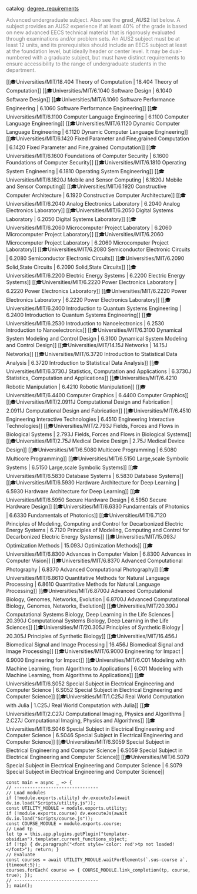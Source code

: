 catalog: [degree_requirements](https://eecsis.mit.edu/degree_requirements.html#AUS2)

<font style="color: grey">Advanced undergraduate subject. Also see the **grad_AUS2** list below. A subject provides an AUS2 experience if at least 40% of the grade is based on new advanced EECS technical material that is rigorously evaluated through examinations and/or problem sets. An AUS2 subject must be at least 12 units, and its prerequisites should include an EECS subject at least at the foundation level, but ideally header or center level. It may be dual-numbered with a graduate subject, but must have distinct requirements to ensure accessibility to the range of undergraduate students in the department.</font>

<span class="sus-course">[[🎓Universities/MIT/18.404 Theory of Computation | 18.404 Theory of Computation]]</span>
<span class="sus-course">[[🎓Universities/MIT/6.1040 Software Design | 6.1040 Software Design]]</span>
<span class="sus-course">[[🎓Universities/MIT/6.1060 Software Performance Engineering | 6.1060 Software Performance Engineering]]</span>
<span class="sus-course">[[🎓Universities/MIT/6.1100 Computer Language Engineering | 6.1100 Computer Language Engineering]]</span>
<span class="sus-course">[[🎓Universities/MIT/6.1120 Dynamic Computer Language Engineering | 6.1120 Dynamic Computer Language Engineering]]</span>
<span class="sus-course">[[🎓Universities/MIT/6.1420 Fixed Parameter and Fine,grained Computation | 6.1420 Fixed Parameter and Fine,grained Computation]]</span>
<span class="sus-course">[[🎓Universities/MIT/6.1600 Foundations of Computer Security | 6.1600 Foundations of Computer Security]]</span>
<span class="sus-course">[[🎓Universities/MIT/6.1810 Operating System Engineering | 6.1810 Operating System Engineering]]</span>
<span class="sus-course">[[🎓Universities/MIT/6.1820J Mobile and Sensor Computing | 6.1820J Mobile and Sensor Computing]]</span>
<span class="sus-course">[[🎓Universities/MIT/6.1920 Constructive Computer Architecture | 6.1920 Constructive Computer Architecture]]</span>
<span class="sus-course">[[🎓Universities/MIT/6.2040 Analog Electronics Laboratory | 6.2040 Analog Electronics Laboratory]]</span>
<span class="sus-course">[[🎓Universities/MIT/6.2050 Digital Systems Laboratory | 6.2050 Digital Systems Laboratory]]</span>
<span class="sus-course">[[🎓Universities/MIT/6.2060 Microcomputer Project Laboratory | 6.2060 Microcomputer Project Laboratory]]</span>
<span class="sus-course">[[🎓Universities/MIT/6.2060 Microcomputer Project Laboratory | 6.2060 Microcomputer Project Laboratory]]</span>
<span class="sus-course">[[🎓Universities/MIT/6.2080 Semiconductor Electronic Circuits | 6.2080 Semiconductor Electronic Circuits]]</span>
<span class="sus-course">[[🎓Universities/MIT/6.2090 Solid,State Circuits | 6.2090 Solid,State Circuits]]</span>
<span class="sus-course">[[🎓Universities/MIT/6.2200 Electric Energy Systems | 6.2200 Electric Energy Systems]]</span>
<span class="sus-course">[[🎓Universities/MIT/6.2220 Power Electronics Laboratory | 6.2220 Power Electronics Laboratory]]</span>
<span class="sus-course">[[🎓Universities/MIT/6.2220 Power Electronics Laboratory | 6.2220 Power Electronics Laboratory]]</span>
<span class="sus-course">[[🎓Universities/MIT/6.2400 Introduction to Quantum Systems Engineering | 6.2400 Introduction to Quantum Systems Engineering]]</span>
<span class="sus-course">[[🎓Universities/MIT/6.2530 Introduction to Nanoelectronics | 6.2530 Introduction to Nanoelectronics]]</span>
<span class="sus-course">[[🎓Universities/MIT/6.3100 Dynamical System Modeling and Control Design | 6.3100 Dynamical System Modeling and Control Design]]</span>
<span class="sus-course">[[🎓Universities/MIT/14.15J Networks | 14.15J Networks]]</span>
<span class="sus-course">[[🎓Universities/MIT/6.3720 Introduction to Statistical Data Analysis | 6.3720 Introduction to Statistical Data Analysis]]</span>
<span class="sus-course">[[🎓Universities/MIT/6.3730J Statistics, Computation and Applications | 6.3730J Statistics, Computation and Applications]]</span>
<span class="sus-course">[[🎓Universities/MIT/6.4210 Robotic Manipulation | 6.4210 Robotic Manipulation]]</span>
<span class="sus-course">[[🎓Universities/MIT/6.4400 Computer Graphics | 6.4400 Computer Graphics]]</span>
<span class="sus-course">[[🎓Universities/MIT/2.0911J Computational Design and Fabrication | 2.0911J Computational Design and Fabrication]]</span>
<span class="sus-course">[[🎓Universities/MIT/6.4510 Engineering Interactive Technologies | 6.4510 Engineering Interactive Technologies]]</span>
<span class="sus-course">[[🎓Universities/MIT/2.793J Fields, Forces and Flows in Biological Systems | 2.793J Fields, Forces and Flows in Biological Systems]]</span>
<span class="sus-course">[[🎓Universities/MIT/2.75J Medical Device Design | 2.75J Medical Device Design]]</span>
<span class="sus-course">[[🎓Universities/MIT/6.5080 Multicore Programming | 6.5080 Multicore Programming]]</span>
<span class="sus-course">[[🎓Universities/MIT/6.5150 Large,scale Symbolic Systems | 6.5150 Large,scale Symbolic Systems]]</span>
<span class="sus-course">[[🎓Universities/MIT/6.5830 Database Systems | 6.5830 Database Systems]]</span>
<span class="sus-course">[[🎓Universities/MIT/6.5930 Hardware Architecture for Deep Learning | 6.5930 Hardware Architecture for Deep Learning]]</span>
<span class="sus-course">[[🎓Universities/MIT/6.5950 Secure Hardware Design | 6.5950 Secure Hardware Design]]</span>
<span class="sus-course">[[🎓Universities/MIT/6.6330 Fundamentals of Photonics | 6.6330 Fundamentals of Photonics]]</span>
<span class="sus-course">[[🎓Universities/MIT/6.7120 Principles of Modeling, Computing and Control for Decarbonized Electric Energy Systems | 6.7120 Principles of Modeling, Computing and Control for Decarbonized Electric Energy Systems]]</span>
<span class="sus-course">[[🎓Universities/MIT/15.093J Optimization Methods | 15.093J Optimization Methods]]</span>
<span class="sus-course">[[🎓Universities/MIT/6.8300 Advances in Computer Vision | 6.8300 Advances in Computer Vision]]</span>
<span class="sus-course">[[🎓Universities/MIT/6.8370 Advanced Computational Photography | 6.8370 Advanced Computational Photography]]</span>
<span class="sus-course">[[🎓Universities/MIT/6.8610 Quantitative Methods for Natural Language Processing | 6.8610 Quantitative Methods for Natural Language Processing]]</span>
<span class="sus-course">[[🎓Universities/MIT/6.8700J Advanced Computational Biology, Genomes, Networks, Evolution | 6.8700J Advanced Computational Biology, Genomes, Networks, Evolution]]</span>
<span class="sus-course">[[🎓Universities/MIT/20.390J Computational Systems Biology, Deep Learning in the Life Sciences | 20.390J Computational Systems Biology, Deep Learning in the Life Sciences]]</span>
<span class="sus-course">[[🎓Universities/MIT/20.305J Principles of Synthetic Biology | 20.305J Principles of Synthetic Biology]]</span>
<span class="sus-course">[[🎓Universities/MIT/16.456J Biomedical Signal and Image Processing | 16.456J Biomedical Signal and Image Processing]]</span>
<span class="sus-course">[[🎓Universities/MIT/6.9000 Engineering for Impact | 6.9000 Engineering for Impact]]</span>
<span class="sus-course">[[🎓Universities/MIT/6.C01 Modeling with Machine Learning, from Algorithms to Applications | 6.C01 Modeling with Machine Learning, from Algorithms to Applications]]</span>
<span class="sus-course">[[🎓Universities/MIT/6.S052 Special Subject in Electrical Engineering and Computer Science | 6.S052 Special Subject in Electrical Engineering and Computer Science]]</span>
<span class="sus-course">[[🎓Universities/MIT/1.C25J Real World Computation with Julia | 1.C25J Real World Computation with Julia]]</span>
<span class="sus-course">[[🎓Universities/MIT/2.C27J Computational Imaging, Physics and Algorithms | 2.C27J Computational Imaging, Physics and Algorithms]]</span>
<span class="sus-course">[[🎓Universities/MIT/6.S046 Special Subject in Electrical Engineering and Computer Science | 6.S046 Special Subject in Electrical Engineering and Computer Science]]</span>
<span class="sus-course">[[🎓Universities/MIT/6.S059 Special Subject in Electrical Engineering and Computer Science | 6.S059 Special Subject in Electrical Engineering and Computer Science]]</span>
<span class="sus-course">[[🎓Universities/MIT/6.S079 Special Subject in Electrical Engineering and Computer Science | 6.S079 Special Subject in Electrical Engineering and Computer Science]]</span>

```dataviewjs
const main = async _ => {
// --------------------------------
// Load modules
if (!module.exports.utility) dv.executeJs(await dv.io.load("Scripts/utility.js"));
const UTILITY_MODULE = module.exports.utility;
if (!module.exports.course) dv.executeJs(await dv.io.load("Scripts/course.js"));
const COURSE_MODULE = module.exports.course;
// Load tp
let tp = this.app.plugins.getPlugin("templater-obsidian").templater.current_functions_object;
if (!tp) { dv.paragraph("<font style='color: red'>tp not loaded!</font>"); return; }
// Evaluate
const courses = await UTILITY_MODULE.waitForElements(`.sus-course a`, {timeout:5});
courses.forEach( course => { COURSE_MODULE.link_completion(tp, course, true); });
// --------------------------------
}; main();
```